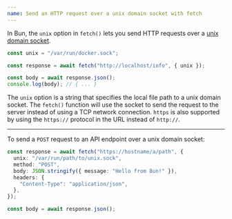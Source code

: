 ```yaml
---
name: Send an HTTP request over a unix domain socket with fetch
---
```


In Bun, the `unix` option in `fetch()` lets you send HTTP requests over a [unix domain socket](https://en.wikipedia.org/wiki/Unix_domain_socket).

```ts
const unix = "/var/run/docker.sock";

const response = await fetch("http://localhost/info", { unix });

const body = await response.json();
console.log(body); // { ... }
```

The `unix` option is a string that specifies the local file path to a unix domain socket. The `fetch()` function will use the socket to send the request to the server instead of using a TCP network connection. `https` is also supported by using the `https://` protocol in the URL instead of `http://`.

---

To send a `POST` request to an API endpoint over a unix domain socket:

```ts
const response = await fetch("https://hostname/a/path", {
  unix: "/var/run/path/to/unix.sock",
  method: "POST",
  body: JSON.stringify({ message: "Hello from Bun!" }),
  headers: {
    "Content-Type": "application/json",
  },
});

const body = await response.json();
```
